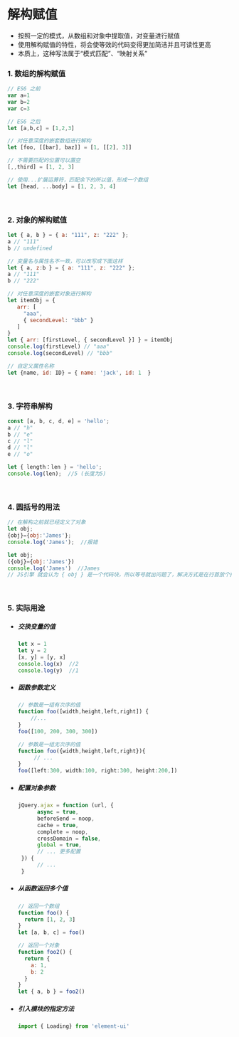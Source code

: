 # 解构赋值

- 按照一定的模式，从数组和对象中提取值，对变量进行赋值
- 使用解构赋值的特性，将会使等效的代码变得更加简洁并且可读性更高
- 本质上，这种写法属于“模式匹配”、“映射关系”

### 1. 数组的解构赋值

```javascript
// ES6 之前
var a=1
var b=2
var c=3

// ES6 之后
let [a,b,c] = [1,2,3]
```

```javascript
// 对任意深度的嵌套数组进行解构
let [foo, [[bar], baz]] = [1, [[2], 3]]
```

```javascript
// 不需要匹配的位置可以置空
[,,third] = [1, 2, 3]
```

```javascript
// 使用...扩展运算符，匹配余下的所以值，形成一个数组
let [head, ...body] = [1, 2, 3, 4]
```

<br/>

### 2. 对象的解构赋值

```javascript
let { a, b } = { a: "111", z: "222" };
a // "111"
b // undefined

// 变量名与属性名不一致，可以改写成下面这样
let { a, z:b } = { a: "111", z: "222" };
a // "111"
b // "222"
```

```javascript
// 对任意深度的嵌套对象进行解构
let itemObj = {
   arr: [
     "aaa",
     { secondLevel: "bbb" }
   ]
}
let { arr: [firstLevel, { secondLevel }] } = itemObj
console.log(firstLevel) // "aaa"
console.log(secondLevel) // "bbb"
```

```javascript
// 自定义属性名称
let {name, id: ID} = { name: 'jack', id: 1  }
```

<br/>

### 3. 字符串解构

```javascript
const [a, b, c, d, e] = 'hello';
a // "h"
b // "e"
c // "l"
d // "l"
e // "o"

let { length：len } = 'hello';
console.log(len);  //5 (长度为5)
```

<br/>

### 4. 圆括号的用法

```javascript
// 在解构之前就已经定义了对象
let obj;
{obj}={obj:'James'};
console.log('James');  //报错

let obj;
({obj}={obj:'James'})
console.log('James')  //James
// JS引擎 就会认为 { obj } 是一个代码块，所以等号就出问题了，解决方式是在行首放个括号(，即外包裹一层括号（）
```

<br/>

### 5. 实际用途

- ##### 交换变量的值

  ```javascript
  let x = 1
  let y = 2
  [x, y] = [y, x]
  console.log(x)  //2
  console.log(y)  //1
  ```

- ##### 函数参数定义

  ```javascript
  // 参数是一组有次序的值
  function foo([width,height,left,right]) { 
      //... 
  }
  foo([100, 200, 300, 300])
  
  // 参数是一组无次序的值
  function foo({width,height,left,right}){
       // ...
  }
  foo([left:300, width:100, right:300, height:200,])
  ```

- ##### 配置对象参数

  ```javascript
  jQuery.ajax = function (url, {
        async = true,
        beforeSend = noop,
        cache = true,
        complete = noop,
        crossDomain = false,
        global = true,
        // ... 更多配置 
   }) {
        // ... 
   }
  ```

- ##### 从函数返回多个值

  ```javascript
  // 返回一个数组
  function foo() {
    return [1, 2, 3]
  }
  let [a, b, c] = foo()
  
  // 返回一个对象
  function foo2() {
    return {
      a: 1,
      b: 2
    }
  }
  let { a, b } = foo2()
  ```

- ##### 引入模块的指定方法

  ```javascript
  import { Loading} from 'element-ui'
  ```
